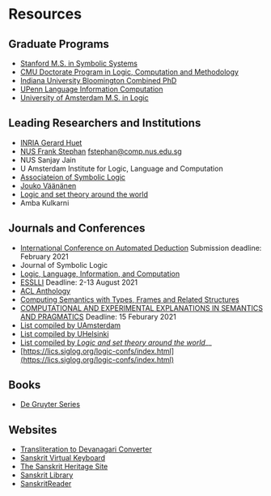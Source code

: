 # Resources

## Graduate Programs

* [Stanford M.S. in Symbolic Systems](https://symsys.stanford.edu/graduatesmasters-program/ms-degree-requirements)
* [CMU Doctorate Program in Logic, Computation and Methodology](https://www.cmu.edu/dietrich/philosophy/graduate/phd/lcm-phil/index.html)
* [Indiana University Bloomington Combined PhD](https://cogs.sitehost.iu.edu/graduate/degrees/combined-phd.php)
* [UPenn Language Information Computation](https://www.cis.upenn.edu/~lc/)
* [University of Amsterdam M.S. in Logic](https://www.uva.nl/en/programmes/masters/logic/logic.html?cb)

## Leading Researchers and Institutions

* [INRIA Gerard Huet](https://scholar.google.fr/citations?user=0kqdfWEAAAAJ&hl=en)
* [NUS Frank Stephan](https://www.comp.nus.edu.sg/~fstephan/mathlogicug.html) fstephan@comp.nus.edu.sg
* NUS Sanjay Jain
* U Amsterdam Institute for Logic, Language and Computation
* [Associateion of Symbolic Logic](http://aslonline.org/about-the-asl/)
* [Jouko Väänänen](http://www.math.helsinki.fi/logic/people/jouko.vaananen/)
* [Logic and set theory around the world](http://settheory.net/world)
* Amba Kulkarni

## Journals and Conferences

* [International Conference on Automated Deduction](http://cade-28.info/) Submission deadline: February 2021
* Journal of Symbolic Logic
* [Logic, Language, Information, and Computation](https://link.springer.com/book/10.1007/978-3-662-59533-6)
* [ESSLLI](https://www.esslli.eu/about/about-esslli.html) Deadline: 2-13 August 2021
* [ACL Anthology](https://www.aclweb.org/anthology/)
* [Computing Semantics with Types, Frames and Related Structures](https://sites.google.com/view/cstfrs-2020/call-for-papers?authuser=0)
* [COMPUTATIONAL AND EXPERIMENTAL EXPLANATIONS IN SEMANTICS AND PRAGMATICS](https://www.jakubszymanik.com/CoSaQ/events/explanations-semantics/) Deadline: 15 Feburary 2021
* [List compiled by UAmsterdam](https://www.illc.uva.nl/NewsandEvents/Events/Conferences/#Upcoming-conferences)
* [List compiled by UHelsinki](https://wiki.helsinki.fi/display/Logic/Links)
* [List compiled by _Logic and set theory around the world_](http://settheory.net/world)\_\_
* [https://lics.siglog.org/logic-confs/index.html](https://lics.siglog.org/logic-confs/index.html)

## Books

* [De Gruyter Series](https://www.degruyter.com/view/serial/OML-B?contents=toc-59654)

## Websites

* [Transliteration to Devanagari Converter ](http://www.learnsanskrit.org/tools/sanscript)
* [Sanskrit Virtual Keyboard](https://www.lexilogos.com/keyboard/sanskrit_latin.htm)
* [The Sanskrit Heritage Site](https://sanskrit.inria.fr/)
* [Sanskrit Library](https://sanskritlibrary.org/)
* [SanskritReader](http://www.sanskritreader.de/)

